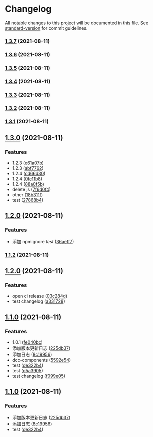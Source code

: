 # Changelog

All notable changes to this project will be documented in this file. See [standard-version](https://github.com/conventional-changelog/standard-version) for commit guidelines.

### [1.3.7](https://gitlab.codemao.cn/frontend/new-retail/dcc/dcc-tool-kit/compare/v1.3.6...v1.3.7) (2021-08-11)

### [1.3.6](https://gitlab.codemao.cn/frontend/new-retail/dcc/dcc-tool-kit/compare/v1.3.5...v1.3.6) (2021-08-11)

### [1.3.5](https://gitlab.codemao.cn/frontend/new-retail/dcc/dcc-tool-kit/compare/v1.3.4...v1.3.5) (2021-08-11)

### [1.3.4](https://gitlab.codemao.cn/frontend/new-retail/dcc/dcc-tool-kit/compare/v1.3.3...v1.3.4) (2021-08-11)

### [1.3.3](https://gitlab.codemao.cn/frontend/new-retail/dcc/dcc-tool-kit/compare/v1.3.2...v1.3.3) (2021-08-11)

### [1.3.2](https://gitlab.codemao.cn/frontend/new-retail/dcc/dcc-tool-kit/compare/v1.3.1...v1.3.2) (2021-08-11)

### [1.3.1](https://gitlab.codemao.cn/frontend/new-retail/dcc/dcc-tool-kit/compare/v1.3.0...v1.3.1) (2021-08-11)

## [1.3.0](https://gitlab.codemao.cn/frontend/new-retail/dcc/dcc-tool-kit/compare/v1.2.2...v1.3.0) (2021-08-11)


### Features

* 1.2.3 ([e61a07b](https://gitlab.codemao.cn/frontend/new-retail/dcc/dcc-tool-kit/commit/e61a07b5a5dc93766f8bcfaa01d16bda83c9001f))
* 1.2.3 ([abf7762](https://gitlab.codemao.cn/frontend/new-retail/dcc/dcc-tool-kit/commit/abf776287563bd0cda14324bb8bb38b961f88972))
* 1.2.4 ([cd66d30](https://gitlab.codemao.cn/frontend/new-retail/dcc/dcc-tool-kit/commit/cd66d3077a38a0be481e65e1556220082ac85353))
* 1.2.4 ([0fc11b8](https://gitlab.codemao.cn/frontend/new-retail/dcc/dcc-tool-kit/commit/0fc11b84344bb47b28da69090d88f59271fff104))
* 1.2.4 ([88a0f5b](https://gitlab.codemao.cn/frontend/new-retail/dcc/dcc-tool-kit/commit/88a0f5bb029b85056a4c9ee750b090ccdf166214))
* delete js ([7f6d0f4](https://gitlab.codemao.cn/frontend/new-retail/dcc/dcc-tool-kit/commit/7f6d0f461597358ba077711119349724ab30b097))
* other ([18b311f](https://gitlab.codemao.cn/frontend/new-retail/dcc/dcc-tool-kit/commit/18b311fac25bbf00828eda34a1767e858fe38183))
* test ([27868b4](https://gitlab.codemao.cn/frontend/new-retail/dcc/dcc-tool-kit/commit/27868b40d0bc392f80612da884771d9f2f868d82))

## [1.2.0](https://gitlab.codemao.cn/frontend/new-retail/dcc/dcc-tool-kit/compare/v1.1.2...v1.2.0) (2021-08-11)


### Features

* 添加 npmignore _test_ ([36aeff7](https://gitlab.codemao.cn/frontend/new-retail/dcc/dcc-tool-kit/commit/36aeff7e89b95adef3e104a5c55a51211ddb7bdc))

### [1.1.2](https://gitlab.codemao.cn/frontend/new-retail/dcc/dcc-tool-kit/compare/v1.2.0...v1.1.2) (2021-08-11)

## [1.2.0](https://gitlab.codemao.cn/frontend/new-retail/dcc/dcc-tool-kit/compare/v1.1.0...v1.2.0) (2021-08-11)


### Features

* open ci release ([03c284d](https://gitlab.codemao.cn/frontend/new-retail/dcc/dcc-tool-kit/commit/03c284d115cdc008e12e06875c87043c9dfa66a3))
* test changelog ([a331728](https://gitlab.codemao.cn/frontend/new-retail/dcc/dcc-tool-kit/commit/a331728fa2e3a8a6ea597c03f2b1bdc9b66cdeeb))

## [1.1.0](https://gitlab.codemao.cn/frontend/new-retail/dcc/dcc-tool-kit/compare/v0.1.3...v1.1.0) (2021-08-11)


### Features

* 1.0.1 ([fe040bc](https://gitlab.codemao.cn/frontend/new-retail/dcc/dcc-tool-kit/commit/fe040bc7127a0575c0b8e528d311478dc44586f1))
* 添加版本更新日志 ([225db37](https://gitlab.codemao.cn/frontend/new-retail/dcc/dcc-tool-kit/commit/225db378465747f34194155badfa2ea9cc4abbfe))
* 添加日志 ([8c19956](https://gitlab.codemao.cn/frontend/new-retail/dcc/dcc-tool-kit/commit/8c19956716210a272c3042b95b9ffdc2188490ca))
* dcc-components ([5592e54](https://gitlab.codemao.cn/frontend/new-retail/dcc/dcc-tool-kit/commit/5592e54be747cd466937f1752c4dc7b16624ae2a))
* test ([de322b4](https://gitlab.codemao.cn/frontend/new-retail/dcc/dcc-tool-kit/commit/de322b4a197dd8283279a5106794c07fd6f996d4))
* test ([d5a3905](https://gitlab.codemao.cn/frontend/new-retail/dcc/dcc-tool-kit/commit/d5a3905d9d282a9501fe24ce4402ee08bd4972e3))
* test changelog ([f099e05](https://gitlab.codemao.cn/frontend/new-retail/dcc/dcc-tool-kit/commit/f099e052036acb09c3d649621c771cac0347c195))

## [1.1.0](https://gitlab.codemao.cn/frontend/new-retail/dcc/dcc-tool-kit/compare/v1.0.3...v1.1.0) (2021-08-11)


### Features

* 添加版本更新日志 ([225db37](https://gitlab.codemao.cn/frontend/new-retail/dcc/dcc-tool-kit/commit/225db378465747f34194155badfa2ea9cc4abbfe))
* 添加日志 ([8c19956](https://gitlab.codemao.cn/frontend/new-retail/dcc/dcc-tool-kit/commit/8c19956716210a272c3042b95b9ffdc2188490ca))
* test ([de322b4](https://gitlab.codemao.cn/frontend/new-retail/dcc/dcc-tool-kit/commit/de322b4a197dd8283279a5106794c07fd6f996d4))
